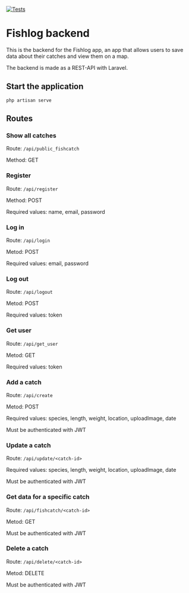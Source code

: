 [![Tests](https://github.com/Xolof/fishlog-backend/actions/workflows/tests.yml/badge.svg)](https://github.com/Xolof/fishlog-backend/actions/workflows/tests.yml)

# Fishlog backend

This is the backend for the Fishlog app, an app that allows users to save data about their catches and view them on a map.

The backend is made as a REST-API with Laravel.

## Start the application
`php artisan serve`

## Routes

### Show all catches

Route: `/api/public_fishcatch`

Method: GET

### Register

Route: `/api/register`

Method: POST

Required values: name, email, password

### Log in

Route:  `/api/login`

Metod: POST

Required values: email, password 

### Log out

Route:  `/api/logout`

Metod: POST

Required values: token

### Get user

Route:  `/api/get_user`

Metod: GET

Required values: token

### Add a catch

Route:  `/api/create`

Metod: POST

Required values: species, length, weight, location, uploadImage, date

Must be authenticated with JWT

### Update a catch

Route:  `/api/update/<catch-id>`

Required values: species, length, weight, location, uploadImage, date

Must be authenticated with JWT

### Get data for a specific catch

Route:  `/api/fishcatch/<catch-id>`

Metod: GET

Must be authenticated with JWT

### Delete a catch

Route:  `/api/delete/<catch-id>`

Metod: DELETE

Must be authenticated with JWT

